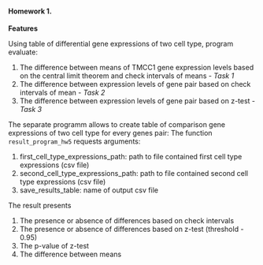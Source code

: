 #### Homework 1.

**Features**

Using table of differential gene expressions of two cell type, program evaluate:
1. The difference between means of TMCC1 gene expression levels based on the central limit theorem and check intervals of means - *Task 1*
1. The difference between expression levels of gene pair based on check intervals of mean - *Task 2*
2. The difference between expression levels of gene pair based on z-test - *Task 3*

The separate programm allows to create table of comparison gene expressions of two cell type for every genes pair:
The function `result_program_hw5` requests arguments:
1. first_cell_type_expressions_path: path to file contained first cell type expressions (csv file)
2. second_cell_type_expressions_path: path to file contained second cell type expressions (csv file)
3. save_results_table: name of output csv file

The result presents 
1. The presence or absence of differences based on check intervals
2. The presence or absence of differences based on z-test (threshold - 0.95)
3. The p-value of z-test
4. The difference between means
